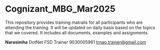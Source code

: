 # Cognizant_MBG_Mar2025

This repository provides training matrails for all participants who are attending the training. It will be updated on daily basis based on the topics that we covered. It includes all documents, examples and assignments.


**Narasimha**
DotNet FSD Trainer
9030005961
trnao.trainer@gmail.com
